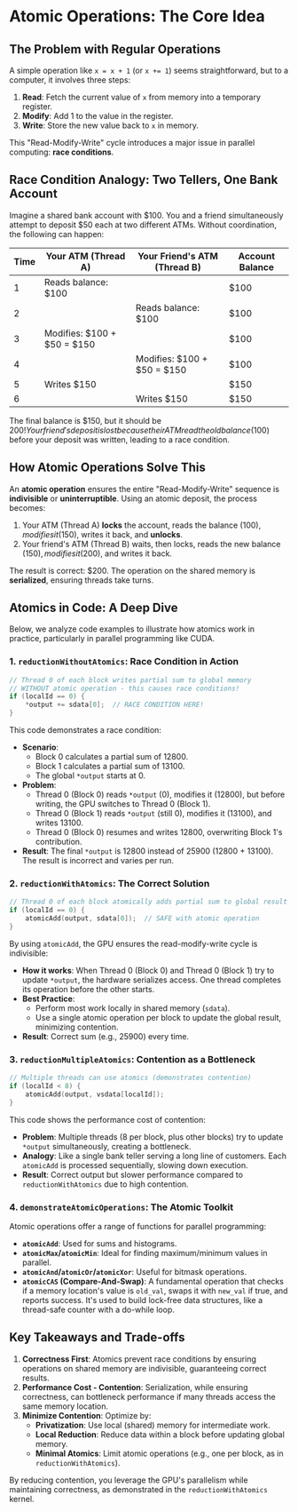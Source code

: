 # Atomic Operations: The Core Idea

## The Problem with Regular Operations
A simple operation like `x = x + 1` (or `x += 1`) seems straightforward, but to a computer, it involves three steps:
1. **Read**: Fetch the current value of `x` from memory into a temporary register.
2. **Modify**: Add 1 to the value in the register.
3. **Write**: Store the new value back to `x` in memory.

This "Read-Modify-Write" cycle introduces a major issue in parallel computing: **race conditions**.

## Race Condition Analogy: Two Tellers, One Bank Account
Imagine a shared bank account with $100. You and a friend simultaneously attempt to deposit $50 each at two different ATMs. Without coordination, the following can happen:

| Time | Your ATM (Thread A) | Your Friend's ATM (Thread B) | Account Balance |
|------|---------------------|-----------------------------|-----------------|
| 1    | Reads balance: $100 |                             | $100            |
| 2    |                     | Reads balance: $100         | $100            |
| 3    | Modifies: $100 + $50 = $150 |                    | $100            |
| 4    |                     | Modifies: $100 + $50 = $150 | $100            |
| 5    | Writes $150         |                             | $150            |
| 6    |                     | Writes $150                 | $150            |

The final balance is $150, but it should be $200! Your friend's deposit is lost because their ATM read the old balance ($100) before your deposit was written, leading to a race condition.

## How Atomic Operations Solve This
An **atomic operation** ensures the entire "Read-Modify-Write" sequence is **indivisible** or **uninterruptible**. Using an atomic deposit, the process becomes:

1. Your ATM (Thread A) **locks** the account, reads the balance ($100), modifies it ($150), writes it back, and **unlocks**.
2. Your friend's ATM (Thread B) waits, then locks, reads the new balance ($150), modifies it ($200), and writes it back.

The result is correct: $200. The operation on the shared memory is **serialized**, ensuring threads take turns.

## Atomics in Code: A Deep Dive
Below, we analyze code examples to illustrate how atomics work in practice, particularly in parallel programming like CUDA.

### 1. `reductionWithoutAtomics`: Race Condition in Action
```cpp
// Thread 0 of each block writes partial sum to global memory
// WITHOUT atomic operation - this causes race conditions!
if (localId == 0) {
    *output += sdata[0];  // RACE CONDITION HERE!
}
```
This code demonstrates a race condition:
- **Scenario**: 
  - Block 0 calculates a partial sum of 12800.
  - Block 1 calculates a partial sum of 13100.
  - The global `*output` starts at 0.
- **Problem**:
  - Thread 0 (Block 0) reads `*output` (0), modifies it (12800), but before writing, the GPU switches to Thread 0 (Block 1).
  - Thread 0 (Block 1) reads `*output` (still 0), modifies it (13100), and writes 13100.
  - Thread 0 (Block 0) resumes and writes 12800, overwriting Block 1's contribution.
- **Result**: The final `*output` is 12800 instead of 25900 (12800 + 13100). The result is incorrect and varies per run.

### 2. `reductionWithAtomics`: The Correct Solution
```cpp
// Thread 0 of each block atomically adds partial sum to global result
if (localId == 0) {
    atomicAdd(output, sdata[0]);  // SAFE with atomic operation
}
```
By using `atomicAdd`, the GPU ensures the read-modify-write cycle is indivisible:
- **How it works**: When Thread 0 (Block 0) and Thread 0 (Block 1) try to update `*output`, the hardware serializes access. One thread completes its operation before the other starts.
- **Best Practice**:
  - Perform most work locally in shared memory (`sdata`).
  - Use a single atomic operation per block to update the global result, minimizing contention.
- **Result**: Correct sum (e.g., 25900) every time.

### 3. `reductionMultipleAtomics`: Contention as a Bottleneck
```cpp
// Multiple threads can use atomics (demonstrates contention)
if (localId < 8) {
    atomicAdd(output, vsdata[localId]);
}
```
This code shows the performance cost of contention:
- **Problem**: Multiple threads (8 per block, plus other blocks) try to update `*output` simultaneously, creating a bottleneck.
- **Analogy**: Like a single bank teller serving a long line of customers. Each `atomicAdd` is processed sequentially, slowing down execution.
- **Result**: Correct output but slower performance compared to `reductionWithAtomics` due to high contention.

### 4. `demonstrateAtomicOperations`: The Atomic Toolkit
Atomic operations offer a range of functions for parallel programming:
- **`atomicAdd`**: Used for sums and histograms.
- **`atomicMax`/`atomicMin`**: Ideal for finding maximum/minimum values in parallel.
- **`atomicAnd`/`atomicOr`/`atomicXor`**: Useful for bitmask operations.
- **`atomicCAS` (Compare-And-Swap)**: A fundamental operation that checks if a memory location's value is `old_val`, swaps it with `new_val` if true, and reports success. It's used to build lock-free data structures, like a thread-safe counter with a do-while loop.

## Key Takeaways and Trade-offs
1. **Correctness First**: Atomics prevent race conditions by ensuring operations on shared memory are indivisible, guaranteeing correct results.
2. **Performance Cost - Contention**: Serialization, while ensuring correctness, can bottleneck performance if many threads access the same memory location.
3. **Minimize Contention**: Optimize by:
   - **Privatization**: Use local (shared) memory for intermediate work.
   - **Local Reduction**: Reduce data within a block before updating global memory.
   - **Minimal Atomics**: Limit atomic operations (e.g., one per block, as in `reductionWithAtomics`).

By reducing contention, you leverage the GPU's parallelism while maintaining correctness, as demonstrated in the `reductionWithAtomics` kernel.